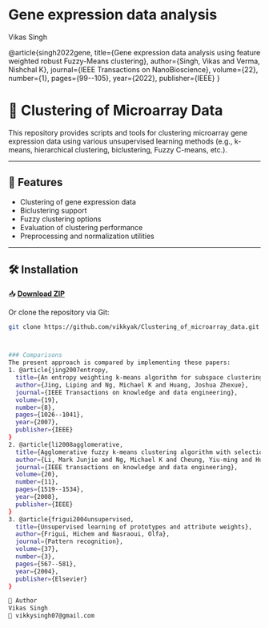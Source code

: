 # Gene expression data analysis
Vikas Singh

@article{singh2022gene,
  title={Gene expression data analysis using feature weighted robust Fuzzy-Means clustering},
  author={Singh, Vikas and Verma, Nishchal K},
  journal={IEEE Transactions on NanoBioscience},
  volume={22},
  number={1},
  pages={99--105},
  year={2022},
  publisher={IEEE}
}
# 🔬 Clustering of Microarray Data

This repository provides scripts and tools for clustering microarray gene expression data using various unsupervised learning methods (e.g., k-means, hierarchical clustering, biclustering, Fuzzy C-means, etc.).

---

## 🧬 Features

- Clustering of gene expression data
- Biclustering support
- Fuzzy clustering options
- Evaluation of clustering performance
- Preprocessing and normalization utilities

---

## 🛠️ Installation

📥 **[Download ZIP](https://github.com/vikkyak/Clustering_of_microarray_data/archive/refs/heads/main.zip)**

Or clone the repository via Git:

```bash
git clone https://github.com/vikkyak/Clustering_of_microarray_data.git



### Comparisons
The present approach is compared by implementing these papers: 
1. @article{jing2007entropy,
  title={An entropy weighting k-means algorithm for subspace clustering of high-dimensional sparse data},
  author={Jing, Liping and Ng, Michael K and Huang, Joshua Zhexue},
  journal={IEEE Transactions on knowledge and data engineering},
  volume={19},
  number={8},
  pages={1026--1041},
  year={2007},
  publisher={IEEE}
}
2. @article{li2008agglomerative,
  title={Agglomerative fuzzy k-means clustering algorithm with selection of number of clusters},
  author={Li, Mark Junjie and Ng, Michael K and Cheung, Yiu-ming and Huang, Joshua Zhexue},
  journal={IEEE transactions on knowledge and data engineering},
  volume={20},
  number={11},
  pages={1519--1534},
  year={2008},
  publisher={IEEE}
}
3. @article{frigui2004unsupervised,
  title={Unsupervised learning of prototypes and attribute weights},
  author={Frigui, Hichem and Nasraoui, Olfa},
  journal={Pattern recognition},
  volume={37},
  number={3},
  pages={567--581},
  year={2004},
  publisher={Elsevier}
}

👤 Author
Vikas Singh
📧 vikkysingh07@gmail.com

